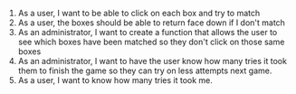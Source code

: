 1.  As a user, I want to be able to click on each box and try to match
2.  As a user, the boxes should be able to return face down if I don't match
3.  As an administrator, I want to create a function that allows the user to see which boxes have been matched so they don't click on those same boxes
4.  As an administrator, I want to have the user know how many tries it took them to finish the game so they can try on less attempts next game.
5.  As a user, I want to know how many tries it took me.